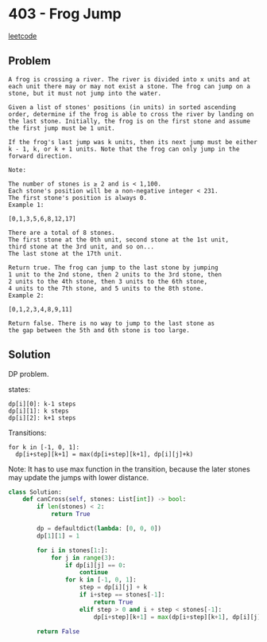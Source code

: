 # 403 - Frog Jump

[leetcode](https://leetcode.com/problems/frog-jump/)

## Problem

    A frog is crossing a river. The river is divided into x units and at each unit there may or may not exist a stone. The frog can jump on a stone, but it must not jump into the water.
    
    Given a list of stones' positions (in units) in sorted ascending order, determine if the frog is able to cross the river by landing on the last stone. Initially, the frog is on the first stone and assume the first jump must be 1 unit.
    
    If the frog's last jump was k units, then its next jump must be either k - 1, k, or k + 1 units. Note that the frog can only jump in the forward direction.
    
    Note:
    
    The number of stones is ≥ 2 and is < 1,100.
    Each stone's position will be a non-negative integer < 231.
    The first stone's position is always 0.
    Example 1:
    
    [0,1,3,5,6,8,12,17]
    
    There are a total of 8 stones.
    The first stone at the 0th unit, second stone at the 1st unit,
    third stone at the 3rd unit, and so on...
    The last stone at the 17th unit.
    
    Return true. The frog can jump to the last stone by jumping 
    1 unit to the 2nd stone, then 2 units to the 3rd stone, then 
    2 units to the 4th stone, then 3 units to the 6th stone, 
    4 units to the 7th stone, and 5 units to the 8th stone.
    Example 2:
    
    [0,1,2,3,4,8,9,11]
    
    Return false. There is no way to jump to the last stone as 
    the gap between the 5th and 6th stone is too large.

## Solution

DP problem.

states:

    dp[i][0]: k-1 steps
    dp[i][1]: k steps
    dp[i][2]: k+1 steps

Transitions:

    for k in [-1, 0, 1]:
      dp[i+step][k+1] = max(dp[i+step][k+1], dp[i][j]+k)

Note: It has to use max function in the transition, because the later stones may update the jumps with lower distance.

```python
class Solution:
    def canCross(self, stones: List[int]) -> bool:
        if len(stones) < 2:
            return True

        dp = defaultdict(lambda: [0, 0, 0])
        dp[1][1] = 1

        for i in stones[1:]:
            for j in range(3):
                if dp[i][j] == 0:
                    continue
                for k in [-1, 0, 1]:
                    step = dp[i][j] + k
                    if i+step == stones[-1]:
                        return True
                    elif step > 0 and i + step < stones[-1]:
                        dp[i+step][k+1] = max(dp[i+step][k+1], dp[i][j]+k)

        return False
```
